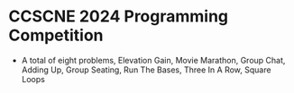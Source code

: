 # CCSCNE 2024 Programming Competition
- A total of eight problems, Elevation Gain, Movie Marathon, Group Chat, Adding Up, Group Seating, Run The Bases, Three In A Row, Square Loops
